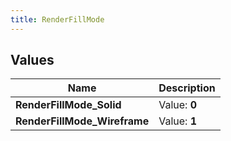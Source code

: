 ```yaml
---
title: RenderFillMode
---
```


## Values

| Name | Description |
| ---- | ----------- |
| **RenderFillMode\_Solid** | Value: **0** |
| **RenderFillMode\_Wireframe** | Value: **1** |

